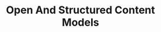 ---
# This topic lives at
# https://digital.gov/topics/open-and-structured-content-models

slug: "open-and-structured-content-models"

# Topic Title
title: "Open And Structured Content Models"

# description — keep it short and clear
summary: ""


# Weight
weight: 1

# For more information on managing topics,
# see https://github.com/GSA/digitalgov.gov/wiki
---